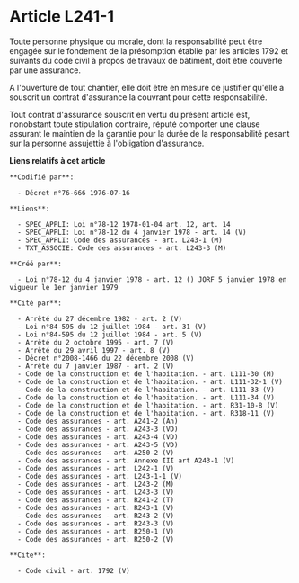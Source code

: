 # Article L241-1

Toute personne physique ou morale, dont la responsabilité peut être engagée sur le fondement de la présomption établie par
les articles 1792 et suivants du code civil à propos de travaux de bâtiment, doit être couverte par une assurance.

A l'ouverture de tout chantier, elle doit être en mesure de justifier qu'elle a souscrit un contrat d'assurance la couvrant
pour cette responsabilité.

Tout contrat d'assurance souscrit en vertu du présent article est, nonobstant toute stipulation contraire, réputé comporter
une clause assurant le maintien de la garantie pour la durée de la responsabilité pesant sur la personne assujettie à
l'obligation d'assurance.

**Liens relatifs à cet article**

	**Codifié par**:

	  - Décret n°76-666 1976-07-16

	**Liens**:

	  - SPEC_APPLI: Loi n°78-12 1978-01-04 art. 12, art. 14
	  - SPEC_APPLI: Loi n°78-12 du 4 janvier 1978 - art. 14 (V)
	  - SPEC_APPLI: Code des assurances - art. L243-1 (M)
	  - TXT_ASSOCIE: Code des assurances - art. L243-3 (M)

	**Créé par**:

	  - Loi n°78-12 du 4 janvier 1978 - art. 12 () JORF 5 janvier 1978 en vigueur le 1er janvier 1979

	**Cité par**:

	  - Arrêté du 27 décembre 1982 - art. 2 (V)
	  - Loi n°84-595 du 12 juillet 1984 - art. 31 (V)
	  - Loi n°84-595 du 12 juillet 1984 - art. 5 (V)
	  - Arrêté du 2 octobre 1995 - art. 7 (V)
	  - Arrêté du 29 avril 1997 - art. 8 (V)
	  - Décret n°2008-1466 du 22 décembre 2008 (V)
	  - Arrêté du 7 janvier 1987 - art. 2 (V)
	  - Code de la construction et de l'habitation. - art. L111-30 (M)
	  - Code de la construction et de l'habitation. - art. L111-32-1 (V)
	  - Code de la construction et de l'habitation. - art. L111-33 (V)
	  - Code de la construction et de l'habitation. - art. L111-34 (V)
	  - Code de la construction et de l'habitation. - art. R31-10-8 (V)
	  - Code de la construction et de l'habitation. - art. R318-11 (V)
	  - Code des assurances - art. A241-2 (An)
	  - Code des assurances - art. A243-3 (VD)
	  - Code des assurances - art. A243-4 (VD)
	  - Code des assurances - art. A243-5 (VD)
	  - Code des assurances - art. A250-2 (V)
	  - Code des assurances - art. Annexe III art A243-1 (V)
	  - Code des assurances - art. L242-1 (V)
	  - Code des assurances - art. L243-1-1 (V)
	  - Code des assurances - art. L243-2 (M)
	  - Code des assurances - art. L243-3 (V)
	  - Code des assurances - art. R241-2 (T)
	  - Code des assurances - art. R243-1 (V)
	  - Code des assurances - art. R243-2 (V)
	  - Code des assurances - art. R243-3 (V)
	  - Code des assurances - art. R250-1 (V)
	  - Code des assurances - art. R250-2 (V)

	**Cite**:

	  - Code civil - art. 1792 (V)
